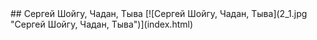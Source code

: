 <meta charset="utf-8">
<link rel='stylesheet' href='markdown.css'/>
## Сергей Шойгу, Чадан, Тыва
[![Сергей Шойгу, Чадан, Тыва](2_1.jpg "Сергей Шойгу, Чадан, Тыва")](index.html)

